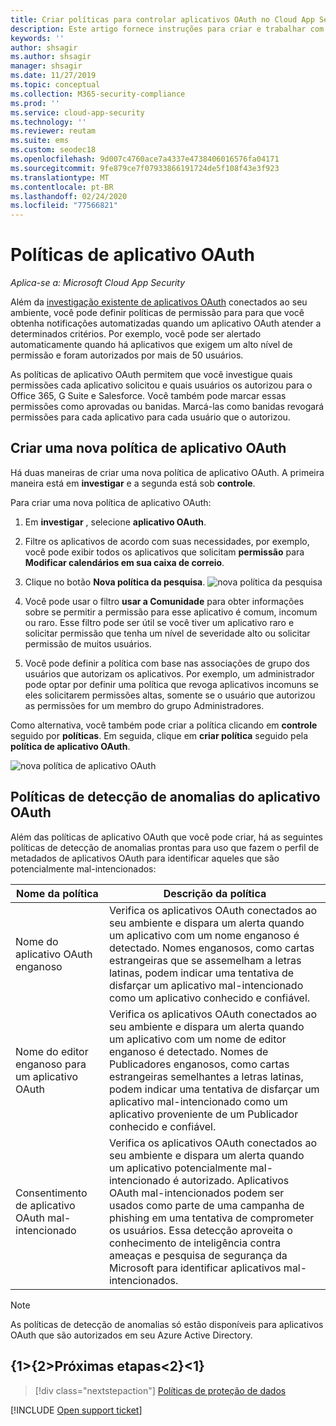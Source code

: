 ```yaml
---
title: Criar políticas para controlar aplicativos OAuth no Cloud App Security
description: Este artigo fornece instruções para criar e trabalhar com políticas de permissão de aplicativo no Microsoft Cloud App Security.
keywords: ''
author: shsagir
ms.author: shsagir
manager: shsagir
ms.date: 11/27/2019
ms.topic: conceptual
ms.collection: M365-security-compliance
ms.prod: ''
ms.service: cloud-app-security
ms.technology: ''
ms.reviewer: reutam
ms.suite: ems
ms.custom: seodec18
ms.openlocfilehash: 9d007c4760ace7a4337e4738406016576fa04171
ms.sourcegitcommit: 9fe879ce7f07933866191724de5f108f43e3f923
ms.translationtype: MT
ms.contentlocale: pt-BR
ms.lasthandoff: 02/24/2020
ms.locfileid: "77566821"
---
```

# <a name="oauth-app-policies"></a>Políticas de aplicativo OAuth

*Aplica-se a: Microsoft Cloud App Security*

Além da [investigação existente de aplicativos OAuth](manage-app-permissions.md) conectados ao seu ambiente, você pode definir políticas de permissão para para que você obtenha notificações automatizadas quando um aplicativo OAuth atender a determinados critérios. Por exemplo, você pode ser alertado automaticamente quando há aplicativos que exigem um alto nível de permissão e foram autorizados por mais de 50 usuários.

As políticas de aplicativo OAuth permitem que você investigue quais permissões cada aplicativo solicitou e quais usuários os autorizou para o Office 365, G Suite e Salesforce. Você também pode marcar essas permissões como aprovadas ou banidas. Marcá-las como banidas revogará permissões para cada aplicativo para cada usuário que o autorizou.

## <a name="create-a-new-oauth-app-policy"></a>Criar uma nova política de aplicativo OAuth

Há duas maneiras de criar uma nova política de aplicativo OAuth. A primeira maneira está em **investigar** e a segunda está sob **controle**.

Para criar uma nova política de aplicativo OAuth:

1. Em **investigar** , selecione **aplicativo OAuth**.

1. Filtre os aplicativos de acordo com suas necessidades, por exemplo, você pode exibir todos os aplicativos que solicitam **permissão** para **Modificar calendários em sua caixa de correio**.
1. Clique no botão **Nova política da pesquisa**.
    ![nova política da pesquisa](media/app-permissions-filter.png)
1. Você pode usar o filtro **usar a Comunidade** para obter informações sobre se permitir a permissão para esse aplicativo é comum, incomum ou raro. Esse filtro pode ser útil se você tiver um aplicativo raro e solicitar permissão que tenha um nível de severidade alto ou solicitar permissão de muitos usuários.
1. Você pode definir a política com base nas associações de grupo dos usuários que autorizam os aplicativos. Por exemplo, um administrador pode optar por definir uma política que revoga aplicativos incomuns se eles solicitarem permissões altas, somente se o usuário que autorizou as permissões for um membro do grupo Administradores.

Como alternativa, você também pode criar a política clicando em **controle** seguido por **políticas**. Em seguida, clique em **criar política** seguido pela **política de aplicativo OAuth**.

   ![nova política de aplicativo OAuth](media/app-permissions-policy.png)

## <a name="oauth-app-anomaly-detection-policies"></a>Políticas de detecção de anomalias do aplicativo OAuth

Além das políticas de aplicativo OAuth que você pode criar, há as seguintes políticas de detecção de anomalias prontas para uso que fazem o perfil de metadados de aplicativos OAuth para identificar aqueles que são potencialmente mal-intencionados:

| Nome da política | Descrição da política |
| --- | --- |
| Nome do aplicativo OAuth enganoso | Verifica os aplicativos OAuth conectados ao seu ambiente e dispara um alerta quando um aplicativo com um nome enganoso é detectado. Nomes enganosos, como cartas estrangeiras que se assemelham a letras latinas, podem indicar uma tentativa de disfarçar um aplicativo mal-intencionado como um aplicativo conhecido e confiável. |
| Nome do editor enganoso para um aplicativo OAuth | Verifica os aplicativos OAuth conectados ao seu ambiente e dispara um alerta quando um aplicativo com um nome de editor enganoso é detectado. Nomes de Publicadores enganosos, como cartas estrangeiras semelhantes a letras latinas, podem indicar uma tentativa de disfarçar um aplicativo mal-intencionado como um aplicativo proveniente de um Publicador conhecido e confiável. |
| Consentimento de aplicativo OAuth mal-intencionado | Verifica os aplicativos OAuth conectados ao seu ambiente e dispara um alerta quando um aplicativo potencialmente mal-intencionado é autorizado. Aplicativos OAuth mal-intencionados podem ser usados como parte de uma campanha de phishing em uma tentativa de comprometer os usuários. Essa detecção aproveita o conhecimento de inteligência contra ameaças e pesquisa de segurança da Microsoft para identificar aplicativos mal-intencionados. |

<!--| Suspicious OAuth app name | Scans OAuth apps connected to your environment and triggers an alert when an app with a suspicious name is detected. Suspicious names, such as names of known apps published by unknown publishers, could indicate an attempt to disguise a malicious app as a known and trusted app. |
| Non-secure redirect URL is used by an OAuth app | Scans OAuth apps connected to your environment and triggers an alert when an app uses a non-secure redirect URL (for example, does not use the HTTPS protocol), which exposes sensitive data to interception. |-->

> [!NOTE]
> As políticas de detecção de anomalias só estão disponíveis para aplicativos OAuth que são autorizados em seu Azure Active Directory.

## <a name="next-steps"></a>{1&gt;{2&gt;Próximas etapas&lt;2}&lt;1}

> [!div class="nextstepaction"]
> [Políticas de proteção de dados](data-protection-policies.md)

[!INCLUDE [Open support ticket](includes/support.md)]
